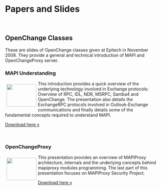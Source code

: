 # Papers and Slides #

<p>&nbsp;</p>

## OpenChange Classes ##

These are slides of OpenChange classes given at Epitech in November
2008. They provide a general and technical introduction of MAPI and
OpenChangeProxy server.

### MAPI Understanding ###

<img border="0" width="97" height="73" style="border: 0pt none; margin: -5px 5px 5px; margin-top: 10px; float: left;" alt="" src="/images/slides/openchange_courses_001_understand_mapi.png" />

This introduction provides a quick overview of the underlying
technology involved in Exchange protocols: Overview of RPC, IDL, NDR,
MSRPC, Samba4 and OpenChange. The presentation also details the
ExchangeRPC protocols involved in Outlook-Exchange communications and
finally details some of the fundamental concepts required to
understand MAPI.

<a href="/files/openchange_courses_001_understanding_mapi.pdf">Download here &raquo;</a>

<p>&nbsp;</p>
 

### OpenChangeProxy ###

<img border="0" width="97" height="73" style="border: 0pt none; margin: -5px 5px 5px; margin-top: 10px; float: left;" alt="" src="/images/slides/openchange_courses_002_understanding_mapiproxy.png" />

This presentation provides an overview of MAPIProxy architecture,
internals and the underlying concepts behind mapiproxy modules
programming. The last part of this presentation focuses on MAPIProxy
Security Project.

<a href="/files/openchange_courses_002_understanding_mapiproxy.pdf">Download here &raquo;</a>

